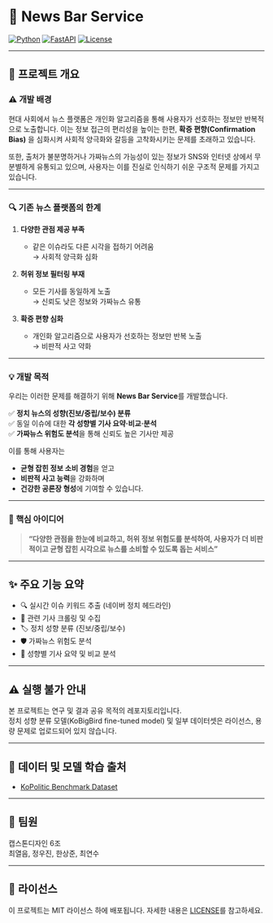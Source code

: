 # 📰 News Bar Service

[![Python](https://img.shields.io/badge/Python-3.9-blue)](https://www.python.org/)
[![FastAPI](https://img.shields.io/badge/FastAPI-green)](https://fastapi.tiangolo.com/)
[![License](https://img.shields.io/badge/license-MIT-lightgrey)](LICENSE)

---

## 📌 프로젝트 개요

### ⚠️ **개발 배경**

현대 사회에서 뉴스 플랫폼은 개인화 알고리즘을 통해 사용자가 선호하는 정보만 반복적으로 노출합니다. 이는 정보 접근의 편리성을 높이는 한편, **확증 편향(Confirmation Bias)** 을 심화시켜 사회적 양극화와 갈등을 고착화시키는 문제를 초래하고 있습니다.

또한, 출처가 불분명하거나 가짜뉴스의 가능성이 있는 정보가 SNS와 인터넷 상에서 무분별하게 유통되고 있으며, 사용자는 이를 진실로 인식하기 쉬운 구조적 문제를 가지고 있습니다.

---

### 🔍 **기존 뉴스 플랫폼의 한계**

1. **다양한 관점 제공 부족**  
   - 같은 이슈라도 다른 시각을 접하기 어려움  
   → 사회적 양극화 심화

2. **허위 정보 필터링 부재**  
   - 모든 기사를 동일하게 노출  
   → 신뢰도 낮은 정보와 가짜뉴스 유통

3. **확증 편향 심화**  
   - 개인화 알고리즘으로 사용자가 선호하는 정보만 반복 노출  
   → 비판적 사고 약화

---

### 💡 **개발 목적**

우리는 이러한 문제를 해결하기 위해 **News Bar Service**를 개발했습니다.

✅ **정치 뉴스의 성향(진보/중립/보수) 분류**  
✅ 동일 이슈에 대한 **각 성향별 기사 요약·비교·분석**  
✅ **가짜뉴스 위험도 분석**을 통해 신뢰도 높은 기사만 제공

이를 통해 사용자는

- **균형 잡힌 정보 소비 경험**을 얻고
- **비판적 사고 능력**을 강화하며
- **건강한 공론장 형성**에 기여할 수 있습니다.

---

### 🔬 **핵심 아이디어**

> **“다양한 관점을 한눈에 비교하고, 허위 정보 위험도를 분석하여, 사용자가 더 비판적이고 균형 잡힌 시각으로 뉴스를 소비할 수 있도록 돕는 서비스”**

---

## ✨ 주요 기능 요약

- 🔍 실시간 이슈 키워드 추출 (네이버 정치 헤드라인)
- 📰 관련 기사 크롤링 및 수집
- 🏷️ 정치 성향 분류 (진보/중립/보수)
- 🛡️ 가짜뉴스 위험도 분석
- 📝 성향별 기사 요약 및 비교 분석

---

## ⚠️ 실행 불가 안내

본 프로젝트는 연구 및 결과 공유 목적의 레포지토리입니다.  
정치 성향 분류 모델(KoBigBird fine-tuned model) 및 일부 데이터셋은 라이선스, 용량 문제로 업로드되어 있지 않습니다.

---

## 🔗 데이터 및 모델 학습 출처

- [KoPolitic Benchmark Dataset](https://github.com/Kdavid2355/KoPolitic-Benchmark-Dataset)

---

## 🙌 팀원

캡스톤디자인 6조  
최열음, 정우진, 한상준, 최연수

---

## 📄 라이선스

이 프로젝트는 MIT 라이선스 하에 배포됩니다. 자세한 내용은 [LICENSE](./LICENSE)를 참고하세요.
